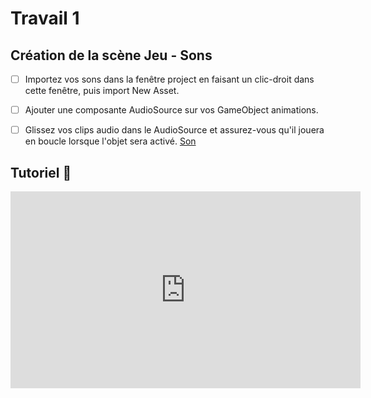 # Travail 1
## Création de la scène Jeu - Sons
- [ ] Importez vos sons dans la fenêtre project en faisant un clic-droit dans cette fenêtre, puis import New Asset.
- [ ] Ajouter une composante AudioSource sur vos GameObject animations.
- [ ] Glissez vos clips audio dans le AudioSource et assurez-vous qu'il jouera en boucle lorsque l'objet sera activé. <a href="https://tim-montmorency.com/compendium/582-401-realite-mixte/unity/son.html#audio-source">Son</a>


## Tutoriel 🎥    

<iframe width="560" height="315" src="https://www.youtube.com/embed/XykuWzP0I2M?si=MTJ037z3a-HogduL" title="YouTube video player" frameborder="0" allow="accelerometer; autoplay; clipboard-write; encrypted-media; gyroscope; picture-in-picture; web-share" referrerpolicy="strict-origin-when-cross-origin" allowfullscreen></iframe>
